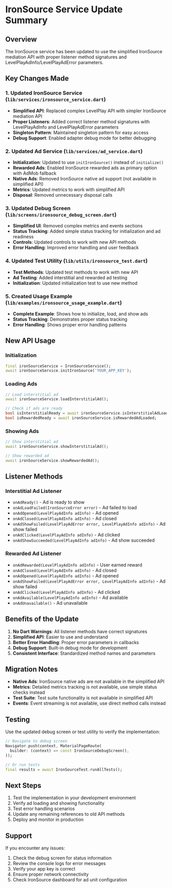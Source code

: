 # IronSource Service Update Summary

## Overview
The IronSource service has been updated to use the simplified IronSource mediation API with proper listener method signatures and LevelPlayAdInfo/LevelPlayAdError parameters.

## Key Changes Made

### 1. Updated IronSource Service (`lib/services/ironsource_service.dart`)
- **Simplified API**: Replaced complex LevelPlay API with simpler IronSource mediation API
- **Proper Listeners**: Added correct listener method signatures with LevelPlayAdInfo and LevelPlayAdError parameters
- **Singleton Pattern**: Maintained singleton pattern for easy access
- **Debug Support**: Enabled adapter debug mode for better debugging

### 2. Updated Ad Service (`lib/services/ad_service.dart`)
- **Initialization**: Updated to use `initIronSource()` instead of `initialize()`
- **Rewarded Ads**: Enabled IronSource rewarded ads as primary option with AdMob fallback
- **Native Ads**: Removed IronSource native ad support (not available in simplified API)
- **Metrics**: Updated metrics to work with simplified API
- **Disposal**: Removed unnecessary disposal calls

### 3. Updated Debug Screen (`lib/screens/ironsource_debug_screen.dart`)
- **Simplified UI**: Removed complex metrics and events sections
- **Status Tracking**: Added simple status tracking for initialization and ad readiness
- **Controls**: Updated controls to work with new API methods
- **Error Handling**: Improved error handling and user feedback

### 4. Updated Test Utility (`lib/utils/ironsource_test.dart`)
- **Test Methods**: Updated test methods to work with new API
- **Ad Testing**: Added interstitial and rewarded ad testing
- **Initialization**: Updated initialization test to use new method

### 5. Created Usage Example (`lib/examples/ironsource_usage_example.dart`)
- **Complete Example**: Shows how to initialize, load, and show ads
- **Status Tracking**: Demonstrates proper status tracking
- **Error Handling**: Shows proper error handling patterns

## New API Usage

### Initialization
```dart
final ironSourceService = IronSourceService();
await ironSourceService.initIronSource('YOUR_APP_KEY');
```

### Loading Ads
```dart
// Load interstitial ad
await ironSourceService.loadInterstitialAd();

// Check if ads are ready
bool isInterstitialReady = await ironSourceService.isInterstitialAdLoaded;
bool isRewardedReady = await ironSourceService.isRewardedAdLoaded;
```

### Showing Ads
```dart
// Show interstitial ad
await ironSourceService.showInterstitialAd();

// Show rewarded ad
await ironSourceService.showRewardedAd();
```

## Listener Methods

### Interstitial Ad Listener
- `onAdReady()` - Ad is ready to show
- `onAdLoadFailed(IronSourceError error)` - Ad failed to load
- `onAdOpened(LevelPlayAdInfo adInfo)` - Ad opened
- `onAdClosed(LevelPlayAdInfo adInfo)` - Ad closed
- `onAdShowFailed(LevelPlayAdError error, LevelPlayAdInfo adInfo)` - Ad show failed
- `onAdClicked(LevelPlayAdInfo adInfo)` - Ad clicked
- `onAdShowSucceeded(LevelPlayAdInfo adInfo)` - Ad show succeeded

### Rewarded Ad Listener
- `onAdRewarded(LevelPlayAdInfo adInfo)` - User earned reward
- `onAdClosed(LevelPlayAdInfo adInfo)` - Ad closed
- `onAdOpened(LevelPlayAdInfo adInfo)` - Ad opened
- `onAdShowFailed(LevelPlayAdError error, LevelPlayAdInfo adInfo)` - Ad show failed
- `onAdClicked(LevelPlayAdInfo adInfo)` - Ad clicked
- `onAdAvailable(LevelPlayAdInfo adInfo)` - Ad available
- `onAdUnavailable()` - Ad unavailable

## Benefits of the Update

1. **No Dart Warnings**: All listener methods have correct signatures
2. **Simplified API**: Easier to use and understand
3. **Better Error Handling**: Proper error parameters in callbacks
4. **Debug Support**: Built-in debug mode for development
5. **Consistent Interface**: Standardized method names and parameters

## Migration Notes

- **Native Ads**: IronSource native ads are not available in the simplified API
- **Metrics**: Detailed metrics tracking is not available, use simple status checks instead
- **Test Suite**: Test suite functionality is not available in simplified API
- **Events**: Event streaming is not available, use direct method calls instead

## Testing

Use the updated debug screen or test utility to verify the implementation:

```dart
// Navigate to debug screen
Navigator.push(context, MaterialPageRoute(
  builder: (context) => const IronSourceDebugScreen(),
));

// Or run tests
final results = await IronSourceTest.runAllTests();
```

## Next Steps

1. Test the implementation in your development environment
2. Verify ad loading and showing functionality
3. Test error handling scenarios
4. Update any remaining references to old API methods
5. Deploy and monitor in production

## Support

If you encounter any issues:
1. Check the debug screen for status information
2. Review the console logs for error messages
3. Verify your app key is correct
4. Ensure proper network connectivity
5. Check IronSource dashboard for ad unit configuration